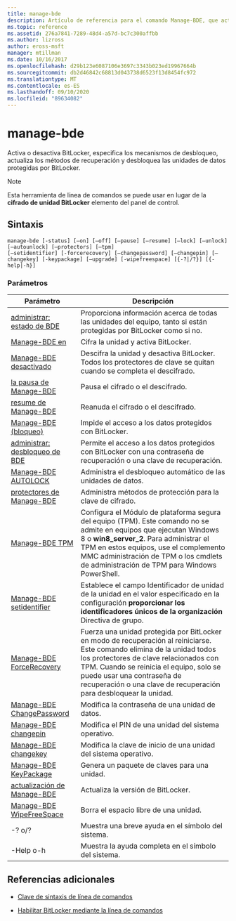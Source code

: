 ```yaml
---
title: manage-bde
description: Artículo de referencia para el comando Manage-BDE, que activa o desactiva BitLocker, especifica los mecanismos de desbloqueo, actualiza los métodos de recuperación y desbloquea las unidades de datos protegidas por BitLocker.
ms.topic: reference
ms.assetid: 276a7841-7289-48d4-a57d-bc7c300affbb
ms.author: lizross
author: eross-msft
manager: mtillman
ms.date: 10/16/2017
ms.openlocfilehash: d29b123e6087106e3697c3343b023ed19967664b
ms.sourcegitcommit: db2d46842c68813d043738d6523f13d8454fc972
ms.translationtype: MT
ms.contentlocale: es-ES
ms.lasthandoff: 09/10/2020
ms.locfileid: "89634082"
---
```

# <a name="manage-bde"></a>manage-bde

Activa o desactiva BitLocker, especifica los mecanismos de desbloqueo, actualiza los métodos de recuperación y desbloquea las unidades de datos protegidas por BitLocker.

> [!NOTE]
> Esta herramienta de línea de comandos se puede usar en lugar de la **cifrado de unidad BitLocker** elemento del panel de control.

## <a name="syntax"></a>Sintaxis

```
manage-bde [-status] [–on] [–off] [–pause] [–resume] [–lock] [–unlock] [–autounlock] [–protectors] [–tpm]
[–setidentifier] [-forcerecovery] [–changepassword] [–changepin] [–changekey] [-keypackage] [–upgrade] [-wipefreespace] [{-?|/?}] [{-help|-h}]
```

### <a name="parameters"></a>Parámetros

| Parámetro | Descripción |
| --------- |------------ |
| [administrar: estado de BDE](manage-bde-status.md) | Proporciona información acerca de todas las unidades del equipo, tanto si están protegidas por BitLocker como si no. |
| [Manage-BDE en](manage-bde-on.md) | Cifra la unidad y activa BitLocker. |
| [Manage-BDE desactivado](manage-bde-off.md) | Descifra la unidad y desactiva BitLocker. Todos los protectores de clave se quitan cuando se completa el descifrado. |
| [la pausa de Manage-BDE](manage-bde-pause.md) | Pausa el cifrado o el descifrado. |
| [resume de Manage-BDE](manage-bde-resume.md) | Reanuda el cifrado o el descifrado. |
| [Manage-BDE (bloqueo)](manage-bde-lock.md) | Impide el acceso a los datos protegidos con BitLocker. |
| [administrar: desbloqueo de BDE](manage-bde-unlock.md) | Permite el acceso a los datos protegidos con BitLocker con una contraseña de recuperación o una clave de recuperación. |
| [Manage-BDE AUTOLOCK](manage-bde-autounlock.md) | Administra el desbloqueo automático de las unidades de datos. |
| [protectores de Manage-BDE](manage-bde-protectors.md) | Administra métodos de protección para la clave de cifrado. |
| [Manage-BDE TPM](manage-bde-tpm.md) | Configura el Módulo de plataforma segura del equipo (TPM). Este comando no se admite en equipos que ejecutan Windows 8 o **win8_server_2**. Para administrar el TPM en estos equipos, use el complemento MMC administración de TPM o los cmdlets de administración de TPM para Windows PowerShell. |
| [Manage-BDE setidentifier](manage-bde-setidentifier.md)   | Establece el campo Identificador de unidad de la unidad en el valor especificado en la configuración **proporcionar los identificadores únicos de la organización** Directiva de grupo. |
| [Manage-BDE ForceRecovery](manage-bde-forcerecovery.md) | Fuerza una unidad protegida por BitLocker en modo de recuperación al reiniciarse. Este comando elimina de la unidad todos los protectores de clave relacionados con TPM. Cuando se reinicia el equipo, solo se puede usar una contraseña de recuperación o una clave de recuperación para desbloquear la unidad. |
| [Manage-BDE ChangePassword](manage-bde-changepassword.md) | Modifica la contraseña de una unidad de datos. |
| [Manage-BDE changepin](manage-bde-changepin.md) | Modifica el PIN de una unidad del sistema operativo. |
| [Manage-BDE changekey](manage-bde-changekey.md) | Modifica la clave de inicio de una unidad del sistema operativo. |
| [Manage-BDE KeyPackage](manage-bde-keypackage.md) | Genera un paquete de claves para una unidad. |
| [actualización de Manage-BDE](manage-bde-upgrade.md) | Actualiza la versión de BitLocker. |
| [Manage-BDE WipeFreeSpace](manage-bde-wipefreespace.md) | Borra el espacio libre de una unidad. |
| -? o/? | Muestra una breve ayuda en el símbolo del sistema. |
| -Help o-h | Muestra la ayuda completa en el símbolo del sistema. |

## <a name="additional-references"></a>Referencias adicionales

- [Clave de sintaxis de línea de comandos](command-line-syntax-key.md)

- [Habilitar BitLocker mediante la línea de comandos](/previous-versions/windows/it-pro/windows-7/dd894351(v=ws.10))
